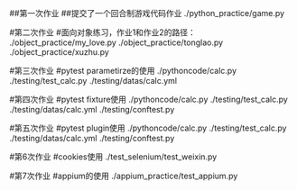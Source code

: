 ##第一次作业
##提交了一个回合制游戏代码作业
./python_practice/game.py

#第二次作业
#面向对象练习，作业1和作业2的路径：
./object_practice/my_love.py
./object_practice/tonglao.py
./object_practice/xuzhu.py

#第三次作业
#pytest parametirze的使用
./pythoncode/calc.py
./testing/test_calc.py
./testing/datas/calc.yml

#第四次作业
#pytest fixture使用
./pythoncode/calc.py
./testing/test_calc.py
./testing/datas/calc.yml
./testing/conftest.py

#第五次作业
#pytest plugin使用
./pythoncode/calc.py
./testing/test_calc.py
./testing/datas/calc.yml
./testing/conftest.py

#第6次作业
#cookies使用
./test_selenium/test_weixin.py

#第7次作业
#appium的使用
./appium_practice/test_appium.py


